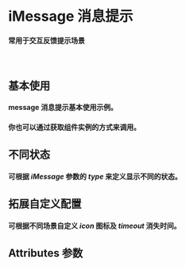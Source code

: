 <script setup>
import demo1 from './demo1.vue'
import demo2 from './demo2.vue'
import demo3 from './demo3.vue'
import demo4 from './demo4.vue'
import Attributes from './Attributes.vue'
import preview from '@/components/preview.vue'
</script>

# iMessage 消息提示

#### 常用于交互反馈提示场景

<br/>

## 基本使用

#### message 消息提示基本使用示例。

<div class="componetnsBox">
  <demo1/>
</div>
<preview compName="message" demoName="demo1"/>

#### 你也可以通过获取组件实例的方式来调用。

<div class="componetnsBox">
  <demo2/>
</div>
<preview compName="message" demoName="demo2"/>

## 不同状态

#### 可根据 _iMessage_ 参数的 _type_ 来定义显示不同的状态。

<div class="componetnsBox">
  <demo3/>
</div>
<preview compName="message" demoName="demo3"/>

## 拓展自定义配置

#### 可根据不同场景自定义 _icon_ 图标及 _timeout_ 消失时间。

<div class="componetnsBox">
  <demo4/>
</div>
<preview compName="message" demoName="demo4"/>

## Attributes 参数

<Attributes/>
<br/>
